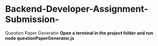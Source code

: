 # Backend-Developer-Assignment-Submission-
Question Paper Generator 
<strong >Open a terminal in the project folder and run node questionPaperGenerator.js </strong>
